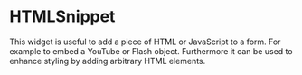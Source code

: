 # HTMLSnippet
This widget is useful to add a piece of HTML or JavaScript to a form. For example to embed a YouTube or Flash object. Furthermore it can be used to enhance styling by adding arbitrary HTML elements. 
